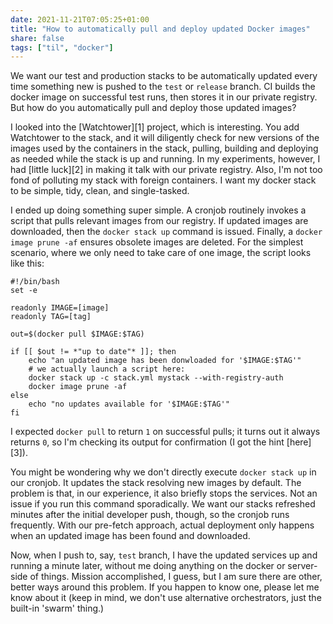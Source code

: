 ```yaml
---
date: 2021-11-21T07:05:25+01:00
title: "How to automatically pull and deploy updated Docker images"
share: false
tags: ["til", "docker"]
---
```

We want our test and production stacks to be automatically updated every time
something new is pushed to the `test` or `release` branch. CI builds the docker
image on successful test runs, then stores it in our private registry. But how
do you automatically pull and deploy those updated images?

I looked into the [Watchtower][1] project, which is interesting. You add
Watchtower to the stack, and it will diligently check for new versions of the
images used by the containers in the stack, pulling, building and deploying as
needed while the stack is up and running. In my experiments, however, I had
[little luck][2] in making it talk with our private registry. Also, I'm not too
fond of polluting my stack with foreign containers. I want my docker stack to
be simple, tidy, clean, and single-tasked. 

I ended up doing something super simple. A cronjob routinely invokes a script
that pulls relevant images from our registry. If updated images are downloaded,
then the `docker stack up` command is issued.  Finally, a `docker image prune
-af` ensures obsolete images are deleted. For the simplest scenario, where we
only need to take care of one image, the script looks like this:

    #!/bin/bash
    set -e

    readonly IMAGE=[image]
    readonly TAG=[tag]

    out=$(docker pull $IMAGE:$TAG)

    if [[ $out != *"up to date"* ]]; then
        echo "an updated image has been donwloaded for '$IMAGE:$TAG'"
        # we actually launch a script here:
        docker stack up -c stack.yml mystack --with-registry-auth
        docker image prune -af
    else
        echo "no updates available for '$IMAGE:$TAG'"
    fi

I expected `docker pull` to return `1` on successful pulls; it turns out it
always returns `0`, so I'm checking its output for confirmation (I got the hint
[here][3]).

You might be wondering why we don't directly execute `docker stack up` in our
cronjob. It updates the stack resolving new images by default. The problem is
that, in our experience, it also briefly stops the services. Not an issue if
you run this command sporadically. We want our stacks refreshed minutes after
the initial developer push, though, so the cronjob runs frequently. With our
pre-fetch approach, actual deployment only happens when an updated image has
been found and downloaded.

Now, when I push to, say, `test` branch, I have the updated services up and
running a minute later, without me doing anything on the docker or server-side
of things. Mission accomplished, I guess, but I am sure there are other, better
ways around this problem. If you happen to know one, please let me know about
it (keep in mind, we don't use alternative orchestrators, just the built-in
'swarm' thing.)


